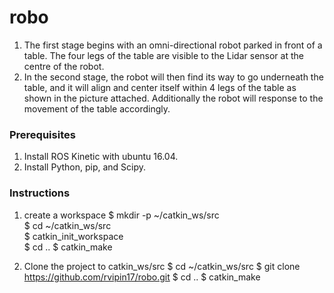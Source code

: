 # robo
1) The first stage begins with an omni-directional robot parked in front of a table. The four legs of the table are visible to the Lidar sensor at the centre of the robot.
2) In the second stage, the robot will then find its way to go underneath the table, and it will align and center itself within 4 legs of the table as shown in the picture attached. Additionally the robot will response to the movement of the table accordingly.

### Prerequisites

1) Install ROS Kinetic with ubuntu 16.04.
2) Install Python, pip, and Scipy.

### Instructions

1) create a workspace
$ mkdir -p ~/catkin_ws/src <br />
$ cd ~/catkin_ws/src <br />
$ catkin_init_workspace <br />
$ cd ..
$ catkin_make
   
2) Clone the project to catkin_ws/src
$ cd ~/catkin_ws/src
$ git clone https://github.com/rvipin17/robo.git
$ cd ..
$ catkin_make
